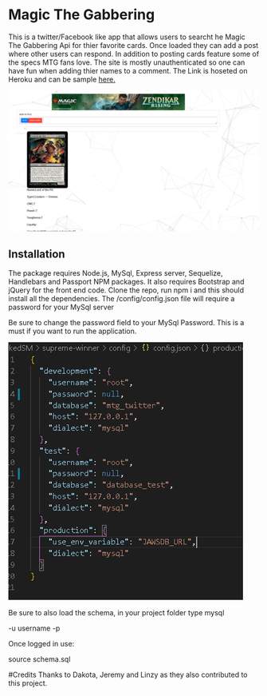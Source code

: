# Magic The Gabbering
This is a twitter/Facebook like app that allows users to searcht he Magic The Gabbering Api for thier favorite cards.  Once loaded they can add a post where other users can respond. In addition to posting cards feature some of the specs MTG fans love. The site is mostly unauthenticated so one can have fun when adding thier names to a comment. The Link is hoseted on Heroku and can be sample <a href ="https://sheltered-tor-50073.herokuapp.com/members"> here. </a>

<img src="./img/imgGH.png">

## Installation

The package requires Node.js, MySql, Express server, Sequelize, Handlebars and Passport NPM packages. It also requires Bootstrap and jQuery for the front end code. Clone the repo, run npm i and this should install all the dependencies. The /config/config.json file will require a password for your MySql server

Be sure to change the password field to your MySql Password. This is a must if you want to run the application.

<img src = "./img/pw.png">

Be sure to also load the schema, in your project folder type mysql 


-u username -p


Once logged in use:


source schema.sql


#Credits
Thanks to Dakota, Jeremy and Linzy as they also contributed to this project.